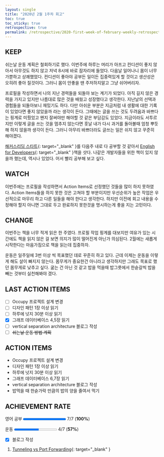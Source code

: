 ```yaml
---
layout: single
title: "2020년 2월 1주차 회고"
toc: true
toc_sticky: true
retrospective: true
permalink: /retrospective/2020-first-week-of-february-weekly-retrospective/
---
```


## KEEP

쉬는날 운동 계획은 철회하기로 했다. 이번주에 하루는 머리가 아프고 컨디션이 좋지 않아서 아무것도 하지 않고 저녁 8시에 바로 잠자리에 들었다. 다음날 일어나니 몸이 너무 가뿐하고 상쾌했었다. 컨디션이 좋아야 공부든 일이든 집중력있게 할 것이고 생산성은 오히려 좋아 질것이다. 그러니 몸이 안좋을 땐 주저하지말고 그냥 쉬어버리자.

프로필을 작성하면서 나의 지난 경력들을 되돌아 보는 계기가 되었다. 아직 길지 않은 경력을 가지고 있지만 나름대로 많은 것을 배웠고 성장했다고 생각한다. 지난날의 선택과 경험들을 되돌아보니 재밌기도 하다. 다만 아쉬운 부분은 지금처럼 내 생활에 대한 기록이 있었다면 좋지 않았을까 라는 생각이 든다. 그때에는 글을 쓰는 것도 두려움과 바쁘다는 핑계로 미뤘었고 왠지 잘써야만 해야할 것 같은 부담감도 있었다.
지금이라도 서투르지만 이렇게 글을 쓰는 것을 멈추지 않는다면 훗날 내가 다시 과거를 돌아볼때 엄청 뿌듯해 하지 않을까 생각이 든다. 그러니 아무리 바쁘더라도 글쓰는 일은 쉬지 않고 꾸준히 해야겠다.

[해커스리딩 스타트](http://www.yes24.com/Product/Goods/376479){: target="\_blank" }를 다음주 내로 다 공부할 것 같아서 [English for Developers](http://www.yes24.com/Product/Goods/19992192){: target="\_blank" }책을 삿다. 나같은 개발자들을 위한 책이 있지 않을까 했는데, 역시나 있었다. 어서 빨리 공부해 보고 싶다.

## WATCH

이번주에는 프로필을 작성하면서 Action Items로 선정했던 것들을 많이 하지 못하였다. Action Items들을 하지 못한 것은 고쳐야 할 부분이지만 우선순위가 높은 작업은 우선적으로 마무리 하고 다른 일들을 해야 한다고 생각한다. 하지만 이전에 회고 내용을 수정해야 할지 아니면 그대로 두고 완료하지 못한것을 명시하는게 좋을 지는 고민이다.

## CHANGE

이번주는 책을 너무 적게 읽은 한 주였다. 프로필 작업 핑계를 대보지만 여유가 있는 시간에도 책을 읽지 않은 걸 보면 의지가 많이 떨어진게 아닌가 의심된다. 2월에는 새롭게 시작한다는 마음가짐으로 책을 읽는데 집중하자.

운동은 일주일에 3번 이상 씩 목표했던 데로 꾸준히 하고 있다. 근데 이제는 운동을 이렇게 해도 살이 빠지지 않는다. 몸무게가 중요한건 아니라고 생각하지만 그래도 목표로 했던 몸무게로 낮추고 싶다. 굶는 건 아닌 것 같고 밥을 먹을때 밥그릇에서 한숟갈씩 밥을 빼는 것부터 실천해봐야 겠다.

## LAST ACTION ITEMS

- [ ] Occupy 프로젝트 설계 변경
- [ ] 디자인 패턴 1장 이상 읽기
- [ ] 하루에 넛지 30분 이상 읽기
- [x] 그래프 데이터베이스 4,5장 읽기
- [ ] vertical separation architecture 블로그 작성
- [ ] ~~쉬는날 운동 방법 계획~~

## ACTION ITEMS

- Occupy 프로젝트 설계 변경
- 디자인 패턴 1장 이상 읽기
- 하루에 넛지 30분 이상 읽기
- 그래프 데이터베이스 6,7장 읽기
- vertical separation architecture 블로그 작성
- 밥먹을 때 한숟가락 만큼의 밥의 양을 줄여서 먹기

## ACHIEVEMENT RATE

영어 공부
<progress value="7" max="7"></progress>
7/7 (<b>100%</b>)

운동
<progress value="4" max="7"></progress>
4/7 (<b>57%</b>)

- [x] 블로그 작성

1. [Tunneling vs Port Forwarding](/explanation/tunneling-vs-port-forwarding/){: target="\_blank" }
